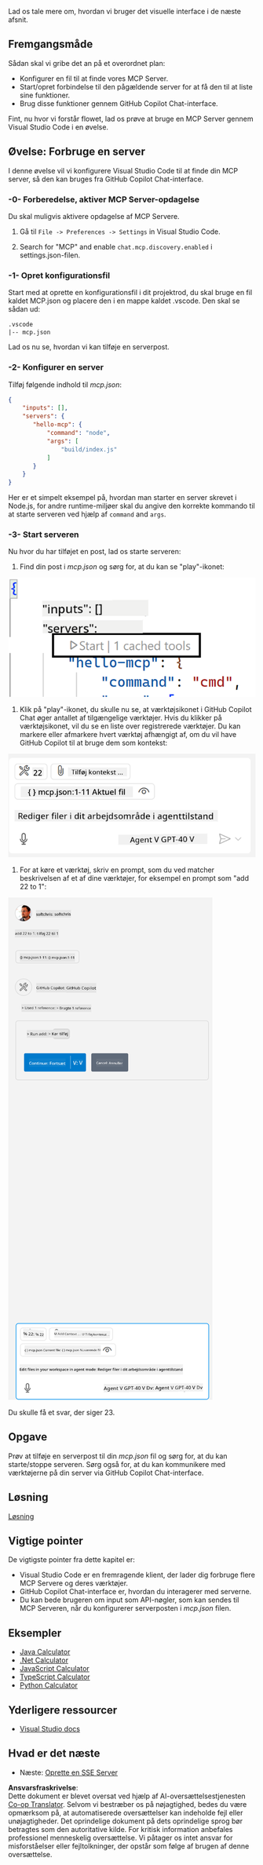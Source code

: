 <!--
CO_OP_TRANSLATOR_METADATA:
{
  "original_hash": "0eb9557780cd0a2551cdb8a16c886b51",
  "translation_date": "2025-06-17T15:52:27+00:00",
  "source_file": "03-GettingStarted/04-vscode/README.md",
  "language_code": "da"
}
-->
Lad os tale mere om, hvordan vi bruger det visuelle interface i de næste afsnit.

## Fremgangsmåde

Sådan skal vi gribe det an på et overordnet plan:

- Konfigurer en fil til at finde vores MCP Server.
- Start/opret forbindelse til den pågældende server for at få den til at liste sine funktioner.
- Brug disse funktioner gennem GitHub Copilot Chat-interface.

Fint, nu hvor vi forstår flowet, lad os prøve at bruge en MCP Server gennem Visual Studio Code i en øvelse.

## Øvelse: Forbruge en server

I denne øvelse vil vi konfigurere Visual Studio Code til at finde din MCP server, så den kan bruges fra GitHub Copilot Chat-interface.

### -0- Forberedelse, aktiver MCP Server-opdagelse

Du skal muligvis aktivere opdagelse af MCP Servere.

1. Gå til `File -> Preferences -> Settings` in Visual Studio Code.

1. Search for "MCP" and enable `chat.mcp.discovery.enabled` i settings.json-filen.

### -1- Opret konfigurationsfil

Start med at oprette en konfigurationsfil i dit projektrod, du skal bruge en fil kaldet MCP.json og placere den i en mappe kaldet .vscode. Den skal se sådan ud:

```text
.vscode
|-- mcp.json
```

Lad os nu se, hvordan vi kan tilføje en serverpost.

### -2- Konfigurer en server

Tilføj følgende indhold til *mcp.json*:

```json
{
    "inputs": [],
    "servers": {
       "hello-mcp": {
           "command": "node",
           "args": [
               "build/index.js"
           ]
       }
    }
}
```

Her er et simpelt eksempel på, hvordan man starter en server skrevet i Node.js, for andre runtime-miljøer skal du angive den korrekte kommando til at starte serveren ved hjælp af `command` and `args`.

### -3- Start serveren

Nu hvor du har tilføjet en post, lad os starte serveren:

1. Find din post i *mcp.json* og sørg for, at du kan se "play"-ikonet:

  ![Starter server i Visual Studio Code](../../../../translated_images/vscode-start-server.8e3c986612e3555de47e5b1e37b2f3020457eeb6a206568570fd74a17e3796ad.da.png)  

1. Klik på "play"-ikonet, du skulle nu se, at værktøjsikonet i GitHub Copilot Chat øger antallet af tilgængelige værktøjer. Hvis du klikker på værktøjsikonet, vil du se en liste over registrerede værktøjer. Du kan markere eller afmarkere hvert værktøj afhængigt af, om du vil have GitHub Copilot til at bruge dem som kontekst:

  ![Starter server i Visual Studio Code](../../../../translated_images/vscode-tool.0b3bbea2fb7d8c26ddf573cad15ef654e55302a323267d8ee6bd742fe7df7fed.da.png)

1. For at køre et værktøj, skriv en prompt, som du ved matcher beskrivelsen af et af dine værktøjer, for eksempel en prompt som "add 22 to 1":

  ![Kører et værktøj fra GitHub Copilot](../../../../translated_images/vscode-agent.d5a0e0b897331060518fe3f13907677ef52b879db98c64d68a38338608f3751e.da.png)

  Du skulle få et svar, der siger 23.

## Opgave

Prøv at tilføje en serverpost til din *mcp.json* fil og sørg for, at du kan starte/stoppe serveren. Sørg også for, at du kan kommunikere med værktøjerne på din server via GitHub Copilot Chat-interface.

## Løsning

[Løsning](./solution/README.md)

## Vigtige pointer

De vigtigste pointer fra dette kapitel er:

- Visual Studio Code er en fremragende klient, der lader dig forbruge flere MCP Servere og deres værktøjer.
- GitHub Copilot Chat-interface er, hvordan du interagerer med serverne.
- Du kan bede brugeren om input som API-nøgler, som kan sendes til MCP Serveren, når du konfigurerer serverposten i *mcp.json* filen.

## Eksempler

- [Java Calculator](../samples/java/calculator/README.md)
- [.Net Calculator](../../../../03-GettingStarted/samples/csharp)
- [JavaScript Calculator](../samples/javascript/README.md)
- [TypeScript Calculator](../samples/typescript/README.md)
- [Python Calculator](../../../../03-GettingStarted/samples/python)

## Yderligere ressourcer

- [Visual Studio docs](https://code.visualstudio.com/docs/copilot/chat/mcp-servers)

## Hvad er det næste

- Næste: [Oprette en SSE Server](/03-GettingStarted/05-sse-server/README.md)

**Ansvarsfraskrivelse**:  
Dette dokument er blevet oversat ved hjælp af AI-oversættelsestjenesten [Co-op Translator](https://github.com/Azure/co-op-translator). Selvom vi bestræber os på nøjagtighed, bedes du være opmærksom på, at automatiserede oversættelser kan indeholde fejl eller unøjagtigheder. Det oprindelige dokument på dets oprindelige sprog bør betragtes som den autoritative kilde. For kritisk information anbefales professionel menneskelig oversættelse. Vi påtager os intet ansvar for misforståelser eller fejltolkninger, der opstår som følge af brugen af denne oversættelse.